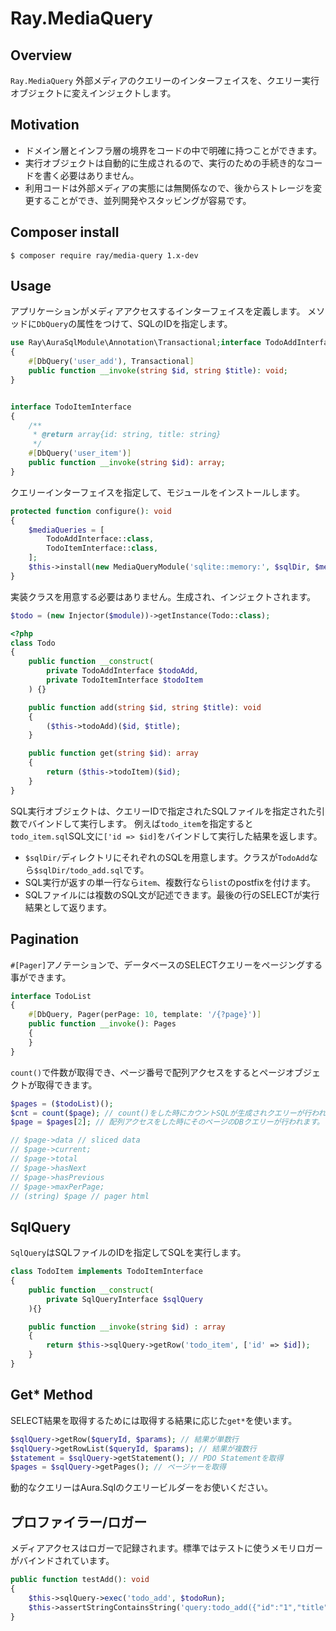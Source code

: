 # Ray.MediaQuery

## Overview

`Ray.MediaQuery` 外部メディアのクエリーのインターフェイスを、クエリー実行オブジェクトに変えインジェクトします。

## Motivation

* ドメイン層とインフラ層の境界をコードの中で明確に持つことができます。
* 実行オブジェクトは自動的に生成されるので、実行のための手続き的なコードを書く必要はありません。
* 利用コードは外部メディアの実態には無関係なので、後からストレージを変更することができ、並列開発やスタッビングが容易です。

## Composer install

    $ composer require ray/media-query 1.x-dev

## Usage

アプリケーションがメディアアクセスするインターフェイスを定義します。
メソッドに`DbQuery`の属性をつけて、SQLのIDを指定します。

```php
use Ray\AuraSqlModule\Annotation\Transactional;interface TodoAddInterface
{
    #[DbQuery('user_add'), Transactional]
    public function __invoke(string $id, string $title): void;
}
```

```php

interface TodoItemInterface
{
    /**
     * @return array{id: string, title: string}
     */
    #[DbQuery('user_item')]
    public function __invoke(string $id): array;
}
```

クエリーインターフェイスを指定して、モジュールをインストールします。

```php
protected function configure(): void
{
    $mediaQueries = [
        TodoAddInterface::class,
        TodoItemInterface::class,
    ];
    $this->install(new MediaQueryModule('sqlite::memory:', $sqlDir, $mediaQueries));
}
```

実装クラスを用意する必要はありません。生成され、インジェクトされます。

```php
$todo = (new Injector($module))->getInstance(Todo::class);
```

```php
<?php
class Todo
{
    public function __construct(
        private TodoAddInterface $todoAdd,
        private TodoItemInterface $todoItem
    ) {}

    public function add(string $id, string $title): void
    {
        ($this->todoAdd)($id, $title);
    }

    public function get(string $id): array
    {
        return ($this->todoItem)($id);
    }
}
```

SQL実行オブジェクトは、クエリーIDで指定されたSQLファイルを指定された引数でバインドして実行します。
例えば`todo_item`を指定すると`todo_item.sql`SQL文に`['id => $id]`をバインドして実行した結果を返します。

* `$sqlDir/`ディレクトリにそれぞれのSQLを用意します。クラスが`TodoAdd`なら`$sqlDir/todo_add.sql`です。
* SQL実行が返すの単一行なら`item`、複数行なら`list`のpostfixを付けます。
* SQLファイルには複数のSQL文が記述できます。最後の行のSELECTが実行結果として返ります。

## Pagination

`#[Pager]`アノテーションで、データベースのSELECTクエリーをページングする事ができます。

```php
interface TodoList
{
    #[DbQuery, Pager(perPage: 10, template: '/{?page}')]
    public function __invoke(): Pages
    {
    }
}
```

`count()`で件数が取得でき、ページ番号で配列アクセスをするとページオブジェクトが取得できます。

```php
$pages = ($todoList)();
$cnt = count($page); // count()をした時にカウントSQLが生成されクエリーが行われます。
$page = $pages[2]; // 配列アクセスをした時にそのページのDBクエリーが行われます。

// $page->data // sliced data
// $page->current;
// $page->total
// $page->hasNext
// $page->hasPrevious
// $page->maxPerPage;
// (string) $page // pager html
```

## SqlQuery

`SqlQuery`はSQLファイルのIDを指定してSQLを実行します。

```php
class TodoItem implements TodoItemInterface
{
    public function __construct(
        private SqlQueryInterface $sqlQuery
    ){}

    public function __invoke(string $id) : array
    {
        return $this->sqlQuery->getRow('todo_item', ['id' => $id]);
    }
}
```

## Get* Method

SELECT結果を取得するためには取得する結果に応じた`get*`を使います。

```php
$sqlQuery->getRow($queryId, $params); // 結果が単数行
$sqlQuery->getRowList($queryId, $params); // 結果が複数行
$statement = $sqlQuery->getStatement(); // PDO Statementを取得
$pages = $sqlQuery->getPages(); // ページャーを取得
```

動的なクエリーはAura.Sqlのクエリービルダーをお使いください。

## プロファイラー/ロガー

メディアアクセスはロガーで記録されます。標準ではテストに使うメモリロガーがバインドされています。

```php
public function testAdd(): void
{
    $this->sqlQuery->exec('todo_add', $todoRun);
    $this->assertStringContainsString('query:todo_add({"id":"1","title":"run"})', (string) $this->log);
}
```
